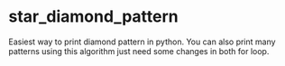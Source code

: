 # star_diamond_pattern
Easiest way to print diamond pattern in python. You can also print many patterns using this algorithm just need some changes in both for loop.
